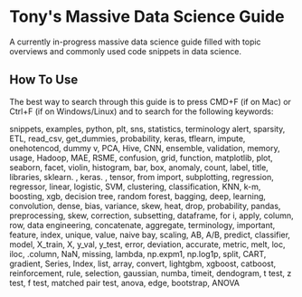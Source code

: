# Tony's Massive Data Science Guide

A currently in-progress massive data science guide filled with topic overviews and commonly used code snippets in data science.

## How To Use 

The best way to search through this guide is to press CMD+F (if on Mac) or Ctrl+F (if on Windows/Linux) and to search for the following keywords:

snippets, examples, python, plt, sns, statistics, terminology alert, sparsity, ETL, read_csv, get_dummies, probability, keras, tflearn, impute, onehotencod, dummy v, PCA, Hive,  CNN, ensemble, validation, memory, usage, Hadoop, MAE, RSME, confusion, grid, function, matplotlib, plot, seaborn, facet, violin, histogram, bar, box, anomaly, count, label, title, libraries, sklearn. , keras. , tensor, from import, subplotting, regression, regressor, linear, logistic, SVM, clustering, classification, KNN,  k-m, boosting, xgb, decision tree, random forest, bagging, deep, learning, convolution, dense, bias, variance, skew, heat, drop, probability, pandas, preprocessing, skew, correction, subsetting, dataframe, for i, apply, column, row, data engineering,  concatenate, aggregate, terminology, important, feature, index, unique, value, naive bay, scaling, AB, A/B, predict, classifier, model, X_train, X, y_val, y_test, error, deviation, accurate, metric, melt, loc, iloc, .column, NaN, missing, lambda, np.expm1, np.log1p, split, CART, gradient, Series, Index, list, array, convert, lightgbm, xgboost, catboost, reinforcement, rule, selection, gaussian, numba, timeit, dendogram, t test, z test, f test, matched pair test, anova, edge, bootstrap, ANOVA
